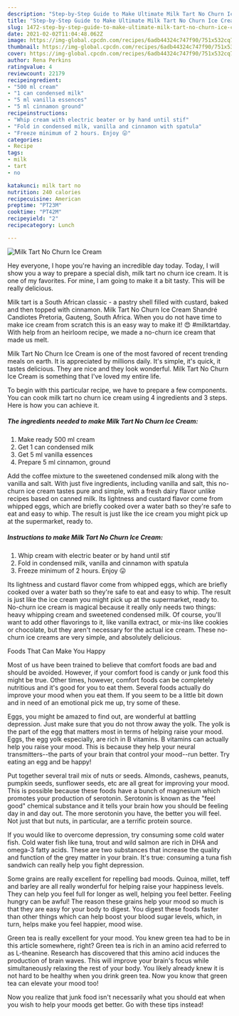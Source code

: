 ```yaml
---
description: "Step-by-Step Guide to Make Ultimate Milk Tart No Churn Ice Cream"
title: "Step-by-Step Guide to Make Ultimate Milk Tart No Churn Ice Cream"
slug: 1472-step-by-step-guide-to-make-ultimate-milk-tart-no-churn-ice-cream
date: 2021-02-02T11:04:48.062Z
image: https://img-global.cpcdn.com/recipes/6adb44324c747f90/751x532cq70/milk-tart-no-churn-ice-cream-recipe-main-photo.jpg
thumbnail: https://img-global.cpcdn.com/recipes/6adb44324c747f90/751x532cq70/milk-tart-no-churn-ice-cream-recipe-main-photo.jpg
cover: https://img-global.cpcdn.com/recipes/6adb44324c747f90/751x532cq70/milk-tart-no-churn-ice-cream-recipe-main-photo.jpg
author: Rena Perkins
ratingvalue: 4
reviewcount: 22179
recipeingredient:
- "500 ml cream"
- "1 can condensed milk"
- "5 ml vanilla essences"
- "5 ml cinnamon ground"
recipeinstructions:
- "Whip cream with electric beater or by hand until stif"
- "Fold in condensed milk, vanilla and cinnamon with spatula"
- "Freeze minimum of 2 hours. Enjoy 😛"
categories:
- Recipe
tags:
- milk
- tart
- no

katakunci: milk tart no 
nutrition: 240 calories
recipecuisine: American
preptime: "PT23M"
cooktime: "PT42M"
recipeyield: "2"
recipecategory: Lunch

---
```



![Milk Tart No Churn Ice Cream](https://img-global.cpcdn.com/recipes/6adb44324c747f90/751x532cq70/milk-tart-no-churn-ice-cream-recipe-main-photo.jpg)

Hey everyone, I hope you're having an incredible day today. Today, I will show you a way to prepare a special dish, milk tart no churn ice cream. It is one of my favorites. For mine, I am going to make it a bit tasty. This will be really delicious.

Milk tart is a South African classic - a pastry shell filled with custard, baked and then topped with cinnamon. Milk Tart No Churn Ice Cream Shandré Candiotes Pretoria, Gauteng, South Africa. When you do not have time to make ice cream from scratch this is an easy way to make it! 😍 #milktartday. With help from an heirloom recipe, we made a no-churn ice cream that made us melt.

Milk Tart No Churn Ice Cream is one of the most favored of recent trending meals on earth. It is appreciated by millions daily. It's simple, it's quick, it tastes delicious. They are nice and they look wonderful. Milk Tart No Churn Ice Cream is something that I've loved my entire life.


To begin with this particular recipe, we have to prepare a few components. You can cook milk tart no churn ice cream using 4 ingredients and 3 steps. Here is how you can achieve it.

<!--inarticleads1-->

##### The ingredients needed to make Milk Tart No Churn Ice Cream:

1. Make ready 500 ml cream
1. Get 1 can condensed milk
1. Get 5 ml vanilla essences
1. Prepare 5 ml cinnamon, ground


Add the coffee mixture to the sweetened condensed milk along with the vanilla and salt. With just five ingredients, including vanilla and salt, this no-churn ice cream tastes pure and simple, with a fresh dairy flavor unlike recipes based on canned milk. Its lightness and custard flavor come from whipped eggs, which are briefly cooked over a water bath so they&#39;re safe to eat and easy to whip. The result is just like the ice cream you might pick up at the supermarket, ready to. 

<!--inarticleads2-->

##### Instructions to make Milk Tart No Churn Ice Cream:

1. Whip cream with electric beater or by hand until stif
1. Fold in condensed milk, vanilla and cinnamon with spatula
1. Freeze minimum of 2 hours. Enjoy 😛


Its lightness and custard flavor come from whipped eggs, which are briefly cooked over a water bath so they&#39;re safe to eat and easy to whip. The result is just like the ice cream you might pick up at the supermarket, ready to. No-churn ice cream is magical because it really only needs two things: heavy whipping cream and sweetened condensed milk. Of course, you&#39;ll want to add other flavorings to it, like vanilla extract, or mix-ins like cookies or chocolate, but they aren&#39;t necessary for the actual ice cream. These no-churn ice creams are very simple, and absolutely delicious. 

Foods That Can Make You Happy


Most of us have been trained to believe that comfort foods are bad and should be avoided. However, if your comfort food is candy or junk food this might be true. Other times, however, comfort foods can be completely nutritious and it's good for you to eat them. Several foods actually do improve your mood when you eat them. If you seem to be a little bit down and in need of an emotional pick me up, try some of these.

Eggs, you might be amazed to find out, are wonderful at battling depression. Just make sure that you do not throw away the yolk. The yolk is the part of the egg that matters most in terms of helping raise your mood. Eggs, the egg yolk especially, are rich in B vitamins. B vitamins can actually help you raise your mood. This is because they help your neural transmitters--the parts of your brain that control your mood--run better. Try eating an egg and be happy!

Put together several trail mix of nuts or seeds. Almonds, cashews, peanuts, pumpkin seeds, sunflower seeds, etc are all great for improving your mood. This is possible because these foods have a bunch of magnesium which promotes your production of serotonin. Serotonin is known as the "feel good" chemical substance and it tells your brain how you should be feeling day in and day out. The more serotonin you have, the better you will feel. Not just that but nuts, in particular, are a terrific protein source.

If you would like to overcome depression, try consuming some cold water fish. Cold water fish like tuna, trout and wild salmon are rich in DHA and omega-3 fatty acids. These are two substances that increase the quality and function of the grey matter in your brain. It's true: consuming a tuna fish sandwich can really help you fight depression. 

Some grains are really excellent for repelling bad moods. Quinoa, millet, teff and barley are all really wonderful for helping raise your happiness levels. They can help you feel full for longer as well, helping you feel better. Feeling hungry can be awful! The reason these grains help your mood so much is that they are easy for your body to digest. You digest these foods faster than other things which can help boost your blood sugar levels, which, in turn, helps make you feel happier, mood wise.

Green tea is really excellent for your mood. You knew green tea had to be in this article somewhere, right? Green tea is rich in an amino acid referred to as L-theanine. Research has discovered that this amino acid induces the production of brain waves. This will improve your brain's focus while simultaneously relaxing the rest of your body. You likely already knew it is not hard to be healthy when you drink green tea. Now you know that green tea can elevate your mood too!

Now you realize that junk food isn't necessarily what you should eat when you wish to help your moods get better. Go  with  these tips  instead!

